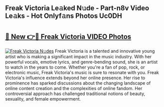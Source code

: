 ## Freak Victoria Le𝚊ked N𝚞de - Part-n8v Video Le𝚊ks - Hot Onlyf𝚊ns Photos Uc0DH

# <h2><a href="http://ab19292.deff.icu/?id=Freak+Victoria">🔗 New 👉🔴 Freak Victoria VIDEO Photos</a></h2>

[![Freak Victoria N𝚞des](https://i.imgur.com/rIISA9y.gif)](http://ab19292.deff.icu/?id=Freak+Victoria)
Freak Victoria is a talented and innovative young artist who is making a significant impact in the music industry. With her powerful vocals, emotive lyrics, and genre-bending sound, she is an artist to watch in the years to come. Whether you're a fan of pop, rock, or electronic music, Freak Victoria's music is sure to resonate with you. Freak Victoria's influence extends beyond her online presence. Her rise to prominence has sparked discussions about the changing landscape of online content creation and the complexities of online fandom. Her controversial approach has challenged traditional notions of beauty, sexuality, and female empowerment.
